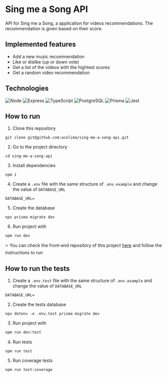 # Sing me a Song API

API for Sing me a Song, a application for videos recommendations. The recommendation is given based on their score.

## Implemented features

- Add a new music recommendation
- Like or dislike (up or down vote)
- Get a list of the videos with the hightest scores
- Get a random video recommendation

## Technologies

<p>
  <img src='https://img.shields.io/badge/Node.js-339933?style=for-the-badge&logo=nodedotjs&logoColor=white' alt="Node"/>
  
  <img src='https://img.shields.io/badge/Express.js-000000?style=for-the-badge&logo=express&logoColor=white' alt="Express" />
  
  <img src='https://img.shields.io/badge/TypeScript-007ACC?style=for-the-badge&logo=typescript&logoColor=white' alt="TypeScript" />
  
  <img src='https://img.shields.io/badge/PostgreSQL-316192?style=for-the-badge&logo=postgresql&logoColor=white' alt="PostgreSQL" />
  
  <img src='https://img.shields.io/badge/Prisma-3982CE?style=for-the-badge&logo=Prisma&logoColor=white' alt='Prisma' />
  
  <img src='https://img.shields.io/badge/Jest-C21325?style=for-the-badge&logo=jest&logoColor=white' alt='Jest' />

</p>

## How to run

1. Clone this repository

```
git clone git@github.com:acolima/sing-me-a-song-api.git
```

2. Go to the project directory

```
cd sing-me-a-song-api
```

3. Install dependencies

```
npm i
```

4. Create a `.env` file with the same structure of `.env.example` and change the value of `DATABASE_URL`

```
DATABASE_URL=
```

5. Create the database

```
npx prisma migrate dev
```

6. Run project with

```
npm run dev
```

:star: You can check the front-end repository of this project <a href='https://github.com/acolima/sing-me-a-song'>here</a> and follow the instructions to run

## How to run the tests

1. Create a `.env.test` file with the same structure of `.env.example` and change the value of `DATABASE_URL`

```
DATABASE_URL=
```

2. Create the tests database

```
npx dotenv -e .env.test prisma migrate dev
```

3. Run project with

```bash
npm run dev:test
```

4. Run tests

```
npm run test
```

5. Run coverage tests

```
npm run test:coverage
```

